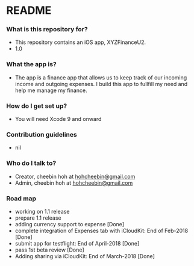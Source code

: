 # README #


### What is this repository for? ###

* This repository contains an iOS app, XYZFinanceU2. 
* 1.0

### What the app is? ###

* The app is a finance app that allows us to keep track of our incoming income and outgoing expenses. 
  I build this app to fullfill my need and help me manage my finance.

### How do I get set up? ###

* You will need Xcode 9 and onward

### Contribution guidelines ###

* nil

### Who do I talk to? ###

* Creator, cheebin hoh at hohcheebin@gmail.com
* Admin, cheebin hoh at hohcheebin@gmail.com

### Road map

* working on 1.1 release
* prepare 1.1 release
* adding currency support to expense [Done]
* complete integration of Expenses tab with iCloudKit: End of Feb-2018 [Done]
* submit app for testflight: End of April-2018 [Done]
* pass 1st beta review [Done]
* Adding sharing via iCloudKit: End of March-2018 [Done]


